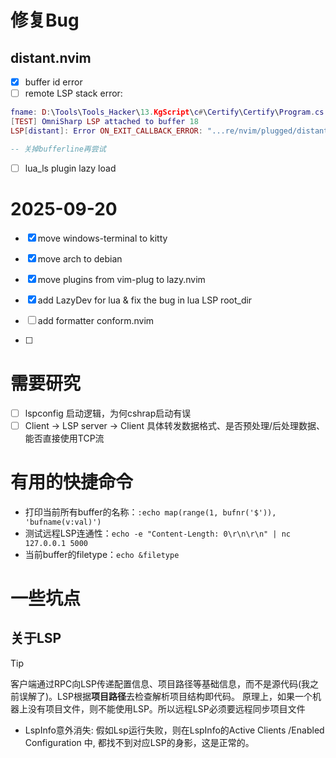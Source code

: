 # 修复Bug

## distant.nvim

- [x] buffer id error
- [ ] remote LSP stack error:
```lua
fname: D:\Tools\Tools_Hacker\13.KgScript\c#\Certify\Certify\Program.cs
[TEST] OmniSharp LSP attached to buffer 18
LSP[distant]: Error ON_EXIT_CALLBACK_ERROR: "...re/nvim/plugged/distant.nvim/lua/distant-core/client.lua:192: stack overflow"

-- 关掉bufferline再尝试
```
- [ ] lua_ls plugin lazy load

# 2025-09-20
- [x] move windows-terminal to kitty
- [x] move arch to debian

- [x] move plugins from vim-plug to lazy.nvim
- [x] add LazyDev for lua & fix the bug in lua LSP root_dir
- [ ] add formatter conform.nvim

- [ ]

# 需要研究
- [ ] lspconfig 启动逻辑，为何cshrap启动有误
- [ ] Client -> LSP server -> Client 具体转发数据格式、是否预处理/后处理数据、能否直接使用TCP流

# 有用的快捷命令

- 打印当前所有buffer的名称：`:echo map(range(1, bufnr('$')), 'bufname(v:val)')`
- 测试远程LSP连通性：`echo -e "Content-Length: 0\r\n\r\n" | nc 127.0.0.1 5000`
- 当前buffer的filetype：`echo &filetype`

# 一些坑点

## 关于LSP

> [!TIP]
> 客户端通过RPC向LSP传递配置信息、项目路径等基础信息，而不是源代码(我之前误解了)。LSP根据**项目路径**去检查解析项目结构即代码。
> 原理上，如果一个机器上没有项目文件，则不能使用LSP。所以远程LSP必须要远程同步项目文件

- LspInfo意外消失: 假如Lsp运行失败，则在LspInfo的Active Clients /Enabled Configuration 中, 都找不到对应LSP的身影，这是正常的。

